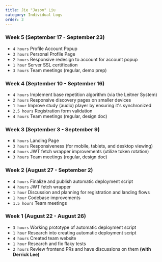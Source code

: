 ```yaml
---
title: Jie "Jason" Liu
category: Individual Logs
order: 3
---
```


### Week 5 (September 17 - September 23)
  - `4 hours` Profile Account Popup
  - `3 hours` Personal Profile Page
  - `2 hours` Responsive redesign to account for account popup
  - `1 hour` Server SSL certification
  - `3 hours` Team meetings (regular, demo prep)

### Week 4 (September 10 - September 16)
  - `4 hours` Implement base repetition algorithm (via the Leitner System)
  - `2 hours` Responsive discovery pages on smaller devices
  - `1 hour` Improve study (audio) player by ensuring it's synchronized
  - `2.5 hours` Registration form validation
  - `4 hours` Team meetings (regular, design doc)

### Week 3 (September 3 - September 9)
  - `6 hours` Landing Page
  - `3 hours` Responsiveness (for mobile, tablets, and desktop viewing)
  - `4 hours` JWT fetch wrapper improvements (utilize token rotation)
  - `3 hours` Team meetings (regular, design doc)

### Week 2 (August 27 - September 2)
  - `4 hours` Finalize and publish automatic deployment script
  - `4 hours` JWT fetch wrapper
  - `1 hour` Discussion and planning for registration and landing flows
  - `1 hour` Codebase improvements
  - `1.5 hours` Team meetings

### Week 1 (August 22 - August 26)
  - `3 hours` Working prototype of automatic deployment script
  - `1 hour`  Research into creating automatic deployment script
  - `4 hours` Created team website
  - `1 hour`  Research and fix flaky tests
  - `2 hours` Review frontend PRs and have discussions on them **(with Derrick Lee)**